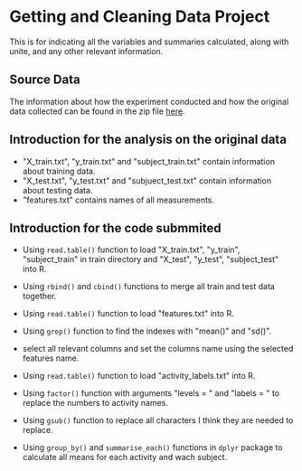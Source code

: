 # Getting and Cleaning Data Project

This is for indicating all the variables and summaries calculated, along with unite, and any other relevant information.

## Source Data

The information about how the experiment conducted and how the original data collected can be found in the zip file [here](https://d396qusza40orc.cloudfront.net/getdata%2Fprojectfiles%2FUCI%20HAR%20Dataset.zip).

## Introduction for the analysis on the original data

- "X_train.txt", "y_train.txt" and "subject_train.txt" contain information about training data.
- "X_test.txt", "y_test.txt" and "subjuect_test.txt" contain information about testing data.
- "features.txt" contains names of all measurements.

## Introduction for the code submmited

- Using `read.table()` function to load "X_train.txt", "y_train", "subject_train" in train directory and "X_test", "y_test", "subject_test" into R.
- Using `rbind()` and `cbind()` functions to merge all train and test data together.

- Using `read.table()` function to load "features.txt" into R.
- Using `grep()` function to find the indexes with "mean()" and "sd()".
- select all relevant columns and set the columns name using the selected features name.

- Using `read.table()` function to load "activity_labels.txt" into R.
- Using `factor()` function with arguments "levels = " and "labels = " to replace the numbers to activity names.

- Using `gsub()` function to replace all characters I think they are needed to replace.

- Using `group_by()` and `summarise_each()` functions in `dplyr` package to calculate all means for each activity and wach subject.
